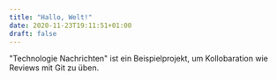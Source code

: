 ```yaml
---
title: "Hallo, Welt!"
date: 2020-11-23T19:11:51+01:00
draft: false
---
```


"Technologie Nachrichten" ist ein Beispielprojekt, um Kollobaration wie Reviews mit Git zu üben.
